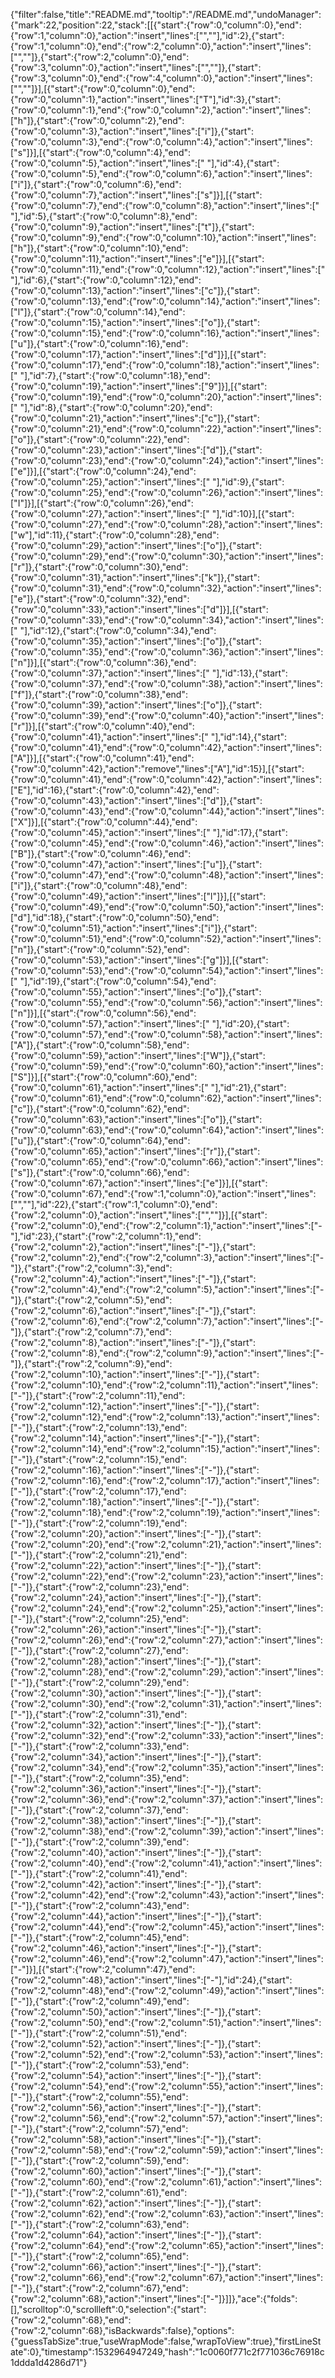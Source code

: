 {"filter":false,"title":"README.md","tooltip":"/README.md","undoManager":{"mark":22,"position":22,"stack":[[{"start":{"row":0,"column":0},"end":{"row":1,"column":0},"action":"insert","lines":["",""],"id":2},{"start":{"row":1,"column":0},"end":{"row":2,"column":0},"action":"insert","lines":["",""]},{"start":{"row":2,"column":0},"end":{"row":3,"column":0},"action":"insert","lines":["",""]},{"start":{"row":3,"column":0},"end":{"row":4,"column":0},"action":"insert","lines":["",""]}],[{"start":{"row":0,"column":0},"end":{"row":0,"column":1},"action":"insert","lines":["T"],"id":3},{"start":{"row":0,"column":1},"end":{"row":0,"column":2},"action":"insert","lines":["h"]},{"start":{"row":0,"column":2},"end":{"row":0,"column":3},"action":"insert","lines":["i"]},{"start":{"row":0,"column":3},"end":{"row":0,"column":4},"action":"insert","lines":["s"]}],[{"start":{"row":0,"column":4},"end":{"row":0,"column":5},"action":"insert","lines":[" "],"id":4},{"start":{"row":0,"column":5},"end":{"row":0,"column":6},"action":"insert","lines":["i"]},{"start":{"row":0,"column":6},"end":{"row":0,"column":7},"action":"insert","lines":["s"]}],[{"start":{"row":0,"column":7},"end":{"row":0,"column":8},"action":"insert","lines":[" "],"id":5},{"start":{"row":0,"column":8},"end":{"row":0,"column":9},"action":"insert","lines":["t"]},{"start":{"row":0,"column":9},"end":{"row":0,"column":10},"action":"insert","lines":["h"]},{"start":{"row":0,"column":10},"end":{"row":0,"column":11},"action":"insert","lines":["e"]}],[{"start":{"row":0,"column":11},"end":{"row":0,"column":12},"action":"insert","lines":[" "],"id":6},{"start":{"row":0,"column":12},"end":{"row":0,"column":13},"action":"insert","lines":["c"]},{"start":{"row":0,"column":13},"end":{"row":0,"column":14},"action":"insert","lines":["l"]},{"start":{"row":0,"column":14},"end":{"row":0,"column":15},"action":"insert","lines":["o"]},{"start":{"row":0,"column":15},"end":{"row":0,"column":16},"action":"insert","lines":["u"]},{"start":{"row":0,"column":16},"end":{"row":0,"column":17},"action":"insert","lines":["d"]}],[{"start":{"row":0,"column":17},"end":{"row":0,"column":18},"action":"insert","lines":[" "],"id":7},{"start":{"row":0,"column":18},"end":{"row":0,"column":19},"action":"insert","lines":["9"]}],[{"start":{"row":0,"column":19},"end":{"row":0,"column":20},"action":"insert","lines":[" "],"id":8},{"start":{"row":0,"column":20},"end":{"row":0,"column":21},"action":"insert","lines":["c"]},{"start":{"row":0,"column":21},"end":{"row":0,"column":22},"action":"insert","lines":["o"]},{"start":{"row":0,"column":22},"end":{"row":0,"column":23},"action":"insert","lines":["d"]},{"start":{"row":0,"column":23},"end":{"row":0,"column":24},"action":"insert","lines":["e"]}],[{"start":{"row":0,"column":24},"end":{"row":0,"column":25},"action":"insert","lines":[" "],"id":9},{"start":{"row":0,"column":25},"end":{"row":0,"column":26},"action":"insert","lines":["I"]}],[{"start":{"row":0,"column":26},"end":{"row":0,"column":27},"action":"insert","lines":[" "],"id":10}],[{"start":{"row":0,"column":27},"end":{"row":0,"column":28},"action":"insert","lines":["w"],"id":11},{"start":{"row":0,"column":28},"end":{"row":0,"column":29},"action":"insert","lines":["o"]},{"start":{"row":0,"column":29},"end":{"row":0,"column":30},"action":"insert","lines":["r"]},{"start":{"row":0,"column":30},"end":{"row":0,"column":31},"action":"insert","lines":["k"]},{"start":{"row":0,"column":31},"end":{"row":0,"column":32},"action":"insert","lines":["e"]},{"start":{"row":0,"column":32},"end":{"row":0,"column":33},"action":"insert","lines":["d"]}],[{"start":{"row":0,"column":33},"end":{"row":0,"column":34},"action":"insert","lines":[" "],"id":12},{"start":{"row":0,"column":34},"end":{"row":0,"column":35},"action":"insert","lines":["o"]},{"start":{"row":0,"column":35},"end":{"row":0,"column":36},"action":"insert","lines":["n"]}],[{"start":{"row":0,"column":36},"end":{"row":0,"column":37},"action":"insert","lines":[" "],"id":13},{"start":{"row":0,"column":37},"end":{"row":0,"column":38},"action":"insert","lines":["f"]},{"start":{"row":0,"column":38},"end":{"row":0,"column":39},"action":"insert","lines":["o"]},{"start":{"row":0,"column":39},"end":{"row":0,"column":40},"action":"insert","lines":["r"]}],[{"start":{"row":0,"column":40},"end":{"row":0,"column":41},"action":"insert","lines":[" "],"id":14},{"start":{"row":0,"column":41},"end":{"row":0,"column":42},"action":"insert","lines":["A"]}],[{"start":{"row":0,"column":41},"end":{"row":0,"column":42},"action":"remove","lines":["A"],"id":15}],[{"start":{"row":0,"column":41},"end":{"row":0,"column":42},"action":"insert","lines":["E"],"id":16},{"start":{"row":0,"column":42},"end":{"row":0,"column":43},"action":"insert","lines":["d"]},{"start":{"row":0,"column":43},"end":{"row":0,"column":44},"action":"insert","lines":["X"]}],[{"start":{"row":0,"column":44},"end":{"row":0,"column":45},"action":"insert","lines":[" "],"id":17},{"start":{"row":0,"column":45},"end":{"row":0,"column":46},"action":"insert","lines":["B"]},{"start":{"row":0,"column":46},"end":{"row":0,"column":47},"action":"insert","lines":["u"]},{"start":{"row":0,"column":47},"end":{"row":0,"column":48},"action":"insert","lines":["i"]},{"start":{"row":0,"column":48},"end":{"row":0,"column":49},"action":"insert","lines":["l"]}],[{"start":{"row":0,"column":49},"end":{"row":0,"column":50},"action":"insert","lines":["d"],"id":18},{"start":{"row":0,"column":50},"end":{"row":0,"column":51},"action":"insert","lines":["i"]},{"start":{"row":0,"column":51},"end":{"row":0,"column":52},"action":"insert","lines":["n"]},{"start":{"row":0,"column":52},"end":{"row":0,"column":53},"action":"insert","lines":["g"]}],[{"start":{"row":0,"column":53},"end":{"row":0,"column":54},"action":"insert","lines":[" "],"id":19},{"start":{"row":0,"column":54},"end":{"row":0,"column":55},"action":"insert","lines":["o"]},{"start":{"row":0,"column":55},"end":{"row":0,"column":56},"action":"insert","lines":["n"]}],[{"start":{"row":0,"column":56},"end":{"row":0,"column":57},"action":"insert","lines":[" "],"id":20},{"start":{"row":0,"column":57},"end":{"row":0,"column":58},"action":"insert","lines":["A"]},{"start":{"row":0,"column":58},"end":{"row":0,"column":59},"action":"insert","lines":["W"]},{"start":{"row":0,"column":59},"end":{"row":0,"column":60},"action":"insert","lines":["S"]}],[{"start":{"row":0,"column":60},"end":{"row":0,"column":61},"action":"insert","lines":[" "],"id":21},{"start":{"row":0,"column":61},"end":{"row":0,"column":62},"action":"insert","lines":["c"]},{"start":{"row":0,"column":62},"end":{"row":0,"column":63},"action":"insert","lines":["o"]},{"start":{"row":0,"column":63},"end":{"row":0,"column":64},"action":"insert","lines":["u"]},{"start":{"row":0,"column":64},"end":{"row":0,"column":65},"action":"insert","lines":["r"]},{"start":{"row":0,"column":65},"end":{"row":0,"column":66},"action":"insert","lines":["s"]},{"start":{"row":0,"column":66},"end":{"row":0,"column":67},"action":"insert","lines":["e"]}],[{"start":{"row":0,"column":67},"end":{"row":1,"column":0},"action":"insert","lines":["",""],"id":22},{"start":{"row":1,"column":0},"end":{"row":2,"column":0},"action":"insert","lines":["",""]}],[{"start":{"row":2,"column":0},"end":{"row":2,"column":1},"action":"insert","lines":["-"],"id":23},{"start":{"row":2,"column":1},"end":{"row":2,"column":2},"action":"insert","lines":["-"]},{"start":{"row":2,"column":2},"end":{"row":2,"column":3},"action":"insert","lines":["-"]},{"start":{"row":2,"column":3},"end":{"row":2,"column":4},"action":"insert","lines":["-"]},{"start":{"row":2,"column":4},"end":{"row":2,"column":5},"action":"insert","lines":["-"]},{"start":{"row":2,"column":5},"end":{"row":2,"column":6},"action":"insert","lines":["-"]},{"start":{"row":2,"column":6},"end":{"row":2,"column":7},"action":"insert","lines":["-"]},{"start":{"row":2,"column":7},"end":{"row":2,"column":8},"action":"insert","lines":["-"]},{"start":{"row":2,"column":8},"end":{"row":2,"column":9},"action":"insert","lines":["-"]},{"start":{"row":2,"column":9},"end":{"row":2,"column":10},"action":"insert","lines":["-"]},{"start":{"row":2,"column":10},"end":{"row":2,"column":11},"action":"insert","lines":["-"]},{"start":{"row":2,"column":11},"end":{"row":2,"column":12},"action":"insert","lines":["-"]},{"start":{"row":2,"column":12},"end":{"row":2,"column":13},"action":"insert","lines":["-"]},{"start":{"row":2,"column":13},"end":{"row":2,"column":14},"action":"insert","lines":["-"]},{"start":{"row":2,"column":14},"end":{"row":2,"column":15},"action":"insert","lines":["-"]},{"start":{"row":2,"column":15},"end":{"row":2,"column":16},"action":"insert","lines":["-"]},{"start":{"row":2,"column":16},"end":{"row":2,"column":17},"action":"insert","lines":["-"]},{"start":{"row":2,"column":17},"end":{"row":2,"column":18},"action":"insert","lines":["-"]},{"start":{"row":2,"column":18},"end":{"row":2,"column":19},"action":"insert","lines":["-"]},{"start":{"row":2,"column":19},"end":{"row":2,"column":20},"action":"insert","lines":["-"]},{"start":{"row":2,"column":20},"end":{"row":2,"column":21},"action":"insert","lines":["-"]},{"start":{"row":2,"column":21},"end":{"row":2,"column":22},"action":"insert","lines":["-"]},{"start":{"row":2,"column":22},"end":{"row":2,"column":23},"action":"insert","lines":["-"]},{"start":{"row":2,"column":23},"end":{"row":2,"column":24},"action":"insert","lines":["-"]},{"start":{"row":2,"column":24},"end":{"row":2,"column":25},"action":"insert","lines":["-"]},{"start":{"row":2,"column":25},"end":{"row":2,"column":26},"action":"insert","lines":["-"]},{"start":{"row":2,"column":26},"end":{"row":2,"column":27},"action":"insert","lines":["-"]},{"start":{"row":2,"column":27},"end":{"row":2,"column":28},"action":"insert","lines":["-"]},{"start":{"row":2,"column":28},"end":{"row":2,"column":29},"action":"insert","lines":["-"]},{"start":{"row":2,"column":29},"end":{"row":2,"column":30},"action":"insert","lines":["-"]},{"start":{"row":2,"column":30},"end":{"row":2,"column":31},"action":"insert","lines":["-"]},{"start":{"row":2,"column":31},"end":{"row":2,"column":32},"action":"insert","lines":["-"]},{"start":{"row":2,"column":32},"end":{"row":2,"column":33},"action":"insert","lines":["-"]},{"start":{"row":2,"column":33},"end":{"row":2,"column":34},"action":"insert","lines":["-"]},{"start":{"row":2,"column":34},"end":{"row":2,"column":35},"action":"insert","lines":["-"]},{"start":{"row":2,"column":35},"end":{"row":2,"column":36},"action":"insert","lines":["-"]},{"start":{"row":2,"column":36},"end":{"row":2,"column":37},"action":"insert","lines":["-"]},{"start":{"row":2,"column":37},"end":{"row":2,"column":38},"action":"insert","lines":["-"]},{"start":{"row":2,"column":38},"end":{"row":2,"column":39},"action":"insert","lines":["-"]},{"start":{"row":2,"column":39},"end":{"row":2,"column":40},"action":"insert","lines":["-"]},{"start":{"row":2,"column":40},"end":{"row":2,"column":41},"action":"insert","lines":["-"]},{"start":{"row":2,"column":41},"end":{"row":2,"column":42},"action":"insert","lines":["-"]},{"start":{"row":2,"column":42},"end":{"row":2,"column":43},"action":"insert","lines":["-"]},{"start":{"row":2,"column":43},"end":{"row":2,"column":44},"action":"insert","lines":["-"]},{"start":{"row":2,"column":44},"end":{"row":2,"column":45},"action":"insert","lines":["-"]},{"start":{"row":2,"column":45},"end":{"row":2,"column":46},"action":"insert","lines":["-"]},{"start":{"row":2,"column":46},"end":{"row":2,"column":47},"action":"insert","lines":["-"]}],[{"start":{"row":2,"column":47},"end":{"row":2,"column":48},"action":"insert","lines":["-"],"id":24},{"start":{"row":2,"column":48},"end":{"row":2,"column":49},"action":"insert","lines":["-"]},{"start":{"row":2,"column":49},"end":{"row":2,"column":50},"action":"insert","lines":["-"]},{"start":{"row":2,"column":50},"end":{"row":2,"column":51},"action":"insert","lines":["-"]},{"start":{"row":2,"column":51},"end":{"row":2,"column":52},"action":"insert","lines":["-"]},{"start":{"row":2,"column":52},"end":{"row":2,"column":53},"action":"insert","lines":["-"]},{"start":{"row":2,"column":53},"end":{"row":2,"column":54},"action":"insert","lines":["-"]},{"start":{"row":2,"column":54},"end":{"row":2,"column":55},"action":"insert","lines":["-"]},{"start":{"row":2,"column":55},"end":{"row":2,"column":56},"action":"insert","lines":["-"]},{"start":{"row":2,"column":56},"end":{"row":2,"column":57},"action":"insert","lines":["-"]},{"start":{"row":2,"column":57},"end":{"row":2,"column":58},"action":"insert","lines":["-"]},{"start":{"row":2,"column":58},"end":{"row":2,"column":59},"action":"insert","lines":["-"]},{"start":{"row":2,"column":59},"end":{"row":2,"column":60},"action":"insert","lines":["-"]},{"start":{"row":2,"column":60},"end":{"row":2,"column":61},"action":"insert","lines":["-"]},{"start":{"row":2,"column":61},"end":{"row":2,"column":62},"action":"insert","lines":["-"]},{"start":{"row":2,"column":62},"end":{"row":2,"column":63},"action":"insert","lines":["-"]},{"start":{"row":2,"column":63},"end":{"row":2,"column":64},"action":"insert","lines":["-"]},{"start":{"row":2,"column":64},"end":{"row":2,"column":65},"action":"insert","lines":["-"]},{"start":{"row":2,"column":65},"end":{"row":2,"column":66},"action":"insert","lines":["-"]},{"start":{"row":2,"column":66},"end":{"row":2,"column":67},"action":"insert","lines":["-"]},{"start":{"row":2,"column":67},"end":{"row":2,"column":68},"action":"insert","lines":["-"]}]]},"ace":{"folds":[],"scrolltop":0,"scrollleft":0,"selection":{"start":{"row":2,"column":68},"end":{"row":2,"column":68},"isBackwards":false},"options":{"guessTabSize":true,"useWrapMode":false,"wrapToView":true},"firstLineState":0},"timestamp":1532964947249,"hash":"1c0060f771c2f771036c76918c1ddda1d4286d71"}